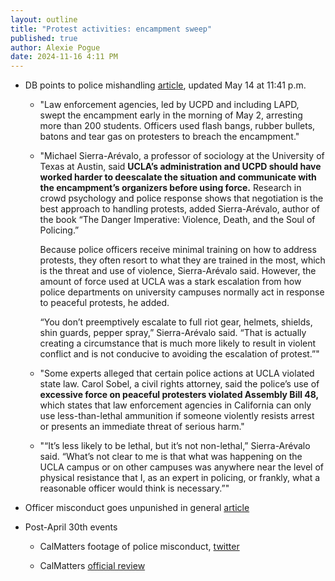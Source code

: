 ```yaml
---
layout: outline
title: "Protest activities: encampment sweep"
published: true
author: Alexie Pogue
date: 2024-11-16 4:11 PM
---
```



- DB points to police mishandling [article](https://dailybruin.com/2024/05/14/how-law-enforcement-mishandled-encampment-sweep-at-ucla-according-to-experts), updated May 14 at 11:41 p.m.

	- "Law enforcement agencies, led by UCPD and including LAPD, swept the encampment early in the morning of May 2, arresting more than 200 students. Officers used flash bangs, rubber bullets, batons and tear gas on protesters to breach the encampment."

	- "Michael Sierra-Arévalo, a professor of sociology at the University of Texas at Austin, said **UCLA’s administration and UCPD should have worked harder to deescalate the situation and communicate with the encampment’s organizers before using force.** Research in crowd psychology and police response shows that negotiation is the best approach to handling protests, added Sierra-Arévalo, author of the book “The Danger Imperative: Violence, Death, and the Soul of Policing.”

		Because police officers receive minimal training on how to address protests, they often resort to what they are trained in the most, which is the threat and use of violence, Sierra-Arévalo said. However, the amount of force used at UCLA was a stark escalation from how police departments on university campuses normally act in response to peaceful protests, he added.

		“You don’t preemptively escalate to full riot gear, helmets, shields, shin guards, pepper spray,” Sierra-Arévalo said. “That is actually creating a circumstance that is much more likely to result in violent conflict and is not conducive to avoiding the escalation of protest.”"

	- "Some experts alleged that certain police actions at UCLA violated state law. Carol Sobel, a civil rights attorney, said the police’s use of **excessive force on peaceful protesters violated Assembly Bill 48,** which states that law enforcement agencies in California can only use less-than-lethal ammunition if someone violently resists arrest or presents an immediate threat of serious harm."

	- "“It’s less likely to be lethal, but it’s not non-lethal,” Sierra-Arévalo said. “What’s not clear to me is that what was happening on the UCLA campus or on other campuses was anywhere near the level of physical resistance that I, as an expert in policing, or frankly, what a reasonable officer would think is necessary.”"



- Officer misconduct goes unpunished in general [article](https://www.nytimes.com/2024/06/27/nyregion/how-the-nypd-quietly-shuts-down-discipline-cases-against-officers.html)




- Post-April 30th events

	- CalMatters footage of police misconduct, [twitter](https://twitter.com/i/status/1790143954245370107)

	- CalMatters [official review](https://calmatters.org/justice/2024/05/ucla-protest-palestine-police/)










